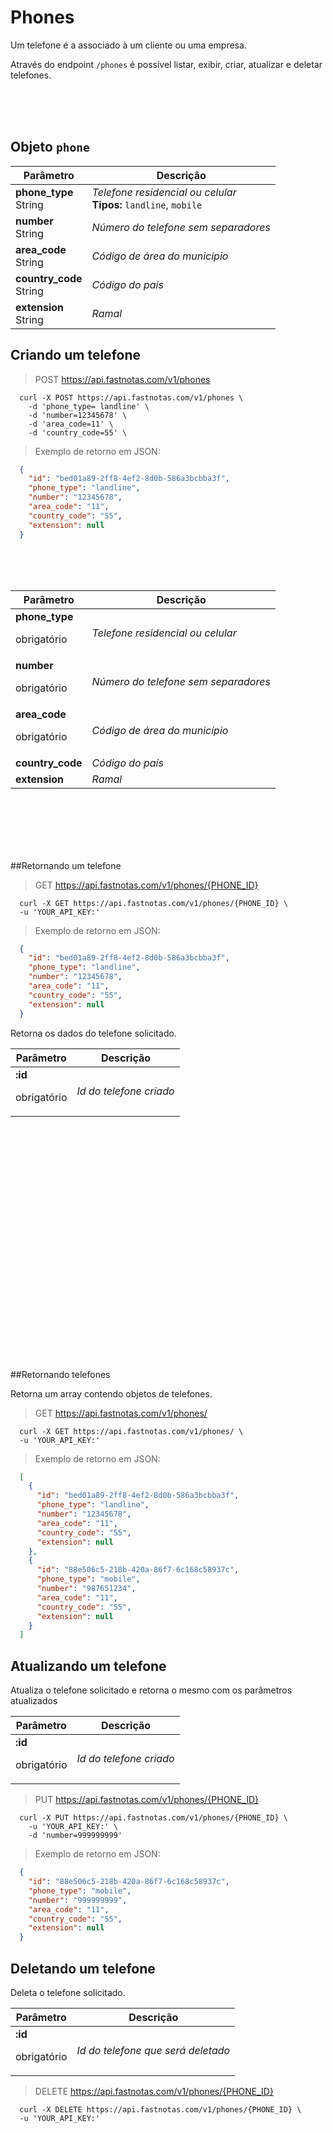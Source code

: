 # Phones

  Um telefone é a associado à um cliente ou uma empresa.

  Através do endpoint `/phones` é possível listar, exibir, criar, atualizar e deletar telefones.

<br> <br> <br>

## Objeto `phone`

  Parâmetro | Descrição
 -------------- | --------------
  **phone_type** <br> String | *Telefone residencial ou celular* <br> **Tipos:** `landline`, `mobile`
  **number** <br> String | *Número do telefone sem separadores*
  **area_code** <br> String | *Código de área do município*
  **country_code**  <br> String | *Código do país*
  **extension**  <br> String | *Ramal*


## Criando um telefone

  > POST https://api.fastnotas.com/v1/phones

  ```shell
    curl -X POST https://api.fastnotas.com/v1/phones \
      -d 'phone_type= landline' \
      -d 'number=12345678' \
      -d 'area_code=11' \
      -d 'country_code=55' \
  ```
  > Exemplo de retorno em JSON:

  ```json
    {
      "id": "bed01a89-2ff8-4ef2-8d0b-586a3bcbba3f",
      "phone_type": "landline",
      "number": "12345678",
      "area_code": "11",
      "country_code": "55",
      "extension": null
    }
  ```

  <br> <br> <br>

  Parâmetro | Descrição
 -------------- | --------------
  **phone_type** <br> <p>obrigatório</p> | *Telefone residencial ou celular*
  **number** <br> <p>obrigatório</p> | *Número do telefone sem separadores*
  **area_code** <br> <p>obrigatório</p> | *Código de área do município*
  **country_code**  | *Código do país*
  **extension**  | *Ramal*


<br> <br> <br> <br> <br>

##Retornando um telefone

  > GET https://api.fastnotas.com/v1/phones/{PHONE_ID}

  ```shell
    curl -X GET https://api.fastnotas.com/v1/phones/{PHONE_ID} \
    -u 'YOUR_API_KEY:'
  ```
  > Exemplo de retorno em JSON:

  ```json
    {
      "id": "bed01a89-2ff8-4ef2-8d0b-586a3bcbba3f",
      "phone_type": "landline",
      "number": "12345678",
      "area_code": "11",
      "country_code": "55",
      "extension": null
    }
  ```

  Retorna os dados do telefone solicitado.

  Parâmetro | Descrição
 -------------- | --------------
  **:id** <br> <p>obrigatório</p> | *Id do telefone criado*

<br> <br> <br> <br> <br> <br> <br> <br> <br> <br> <br>
<br> <br> <br> <br> <br> <br> <br> <br> <br> <br> <br>

##Retornando telefones

  Retorna um array contendo objetos de telefones.

  > GET https://api.fastnotas.com/v1/phones/

  ```shell
    curl -X GET https://api.fastnotas.com/v1/phones/ \
    -u 'YOUR_API_KEY:'
  ```
  > Exemplo de retorno em JSON:

  ```json
    [
      {
        "id": "bed01a89-2ff8-4ef2-8d0b-586a3bcbba3f",
        "phone_type": "landline",
        "number": "12345678",
        "area_code": "11",
        "country_code": "55",
        "extension": null
      },
      {
        "id": "88e506c5-218b-420a-86f7-6c168c58937c",
        "phone_type": "mobile",
        "number": "987651234",
        "area_code": "11",
        "country_code": "55",
        "extension": null
      }
    ]
  ```


## Atualizando um telefone

Atualiza o telefone solicitado e retorna o mesmo com os parâmetros atualizados

  Parâmetro | Descrição
 -------------- | --------------
  **:id** <br> <p>obrigatório</p> | *Id do telefone criado*

  > PUT https://api.fastnotas.com/v1/phones/{PHONE_ID}

  ```shell
    curl -X PUT https://api.fastnotas.com/v1/phones/{PHONE_ID} \
      -u 'YOUR_API_KEY:' \
      -d 'number=999999999'
  ```
  > Exemplo de retorno em JSON:

  ```json
    {
      "id": "88e506c5-218b-420a-86f7-6c168c58937c",
      "phone_type": "mobile",
      "number": "999999999",
      "area_code": "11",
      "country_code": "55",
      "extension": null
    }
  ```

## Deletando um telefone
  Deleta o telefone solicitado.

  Parâmetro | Descrição
 -------------- | --------------
  **:id** <br> <p>obrigatório</p> | *Id do telefone que será deletado*

  > DELETE https://api.fastnotas.com/v1/phones/{PHONE_ID}

  ```shell
    curl -X DELETE https://api.fastnotas.com/v1/phones/{PHONE_ID} \
    -u 'YOUR_API_KEY:'
  ```
